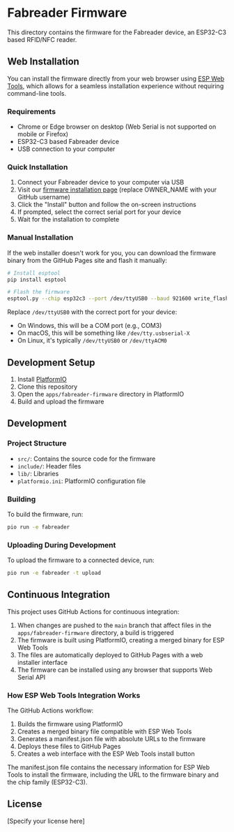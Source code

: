 # Fabreader Firmware

This directory contains the firmware for the Fabreader device, an ESP32-C3 based RFID/NFC reader.

## Web Installation

You can install the firmware directly from your web browser using [ESP Web Tools](https://esphome.github.io/esp-web-tools/), which allows for a seamless installation experience without requiring command-line tools.

### Requirements

- Chrome or Edge browser on desktop (Web Serial is not supported on mobile or Firefox)
- ESP32-C3 based Fabreader device
- USB connection to your computer

### Quick Installation

1. Connect your Fabreader device to your computer via USB
2. Visit our [firmware installation page](https://OWNER_NAME.github.io/FabAccess/) (replace OWNER_NAME with your GitHub username)
3. Click the "Install" button and follow the on-screen instructions
4. If prompted, select the correct serial port for your device
5. Wait for the installation to complete

### Manual Installation

If the web installer doesn't work for you, you can download the firmware binary from the GitHub Pages site and flash it manually:

```bash
# Install esptool
pip install esptool

# Flash the firmware
esptool.py --chip esp32c3 --port /dev/ttyUSB0 --baud 921600 write_flash 0x0 merged-firmware.bin
```

Replace `/dev/ttyUSB0` with the correct port for your device:

- On Windows, this will be a COM port (e.g., COM3)
- On macOS, this will be something like `/dev/tty.usbserial-X`
- On Linux, it's typically `/dev/ttyUSB0` or `/dev/ttyACM0`

## Development Setup

1. Install [PlatformIO](https://platformio.org/)
2. Clone this repository
3. Open the `apps/fabreader-firmware` directory in PlatformIO
4. Build and upload the firmware

## Development

### Project Structure

- `src/`: Contains the source code for the firmware
- `include/`: Header files
- `lib/`: Libraries
- `platformio.ini`: PlatformIO configuration file

### Building

To build the firmware, run:

```bash
pio run -e fabreader
```

### Uploading During Development

To upload the firmware to a connected device, run:

```bash
pio run -e fabreader -t upload
```

## Continuous Integration

This project uses GitHub Actions for continuous integration:

1. When changes are pushed to the `main` branch that affect files in the `apps/fabreader-firmware` directory, a build is triggered
2. The firmware is built using PlatformIO, creating a merged binary for ESP Web Tools
3. The files are automatically deployed to GitHub Pages with a web installer interface
4. The firmware can be installed using any browser that supports Web Serial API

### How ESP Web Tools Integration Works

The GitHub Actions workflow:

1. Builds the firmware using PlatformIO
2. Creates a merged binary file compatible with ESP Web Tools
3. Generates a manifest.json file with absolute URLs to the firmware
4. Deploys these files to GitHub Pages
5. Creates a web interface with the ESP Web Tools install button

The manifest.json file contains the necessary information for ESP Web Tools to install the firmware, including the URL to the firmware binary and the chip family (ESP32-C3).

## License

[Specify your license here]
